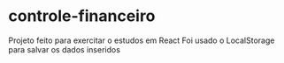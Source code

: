 # controle-financeiro

Projeto feito para exercitar o estudos em React
Foi usado o LocalStorage para salvar os dados inseridos
